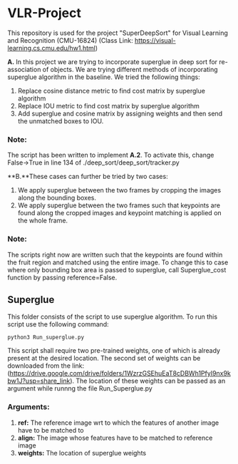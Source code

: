 # VLR-Project
This repository is used for the project "SuperDeepSort" for Visual Learning and Recognition (CMU-16824) (Class Link: https://visual-learning.cs.cmu.edu/hw1.html)

**A.** In this project we are trying to incorporate superglue in deep sort for re-association of objects. We are trying different methods of incorporating superglue algorithm in the baseline. We tried the following things:

1. Replace cosine distance metric to find cost matrix by superglue algorithm
2. Replace IOU metric to find cost matrix by superglue algorithm 
3. Add superglue and cosine matrix by assigning weights and then send the unmatched boxes to IOU.

### Note:
The script has been written to implement **A.2**. To activate this, change False->True in line 134 of ./deep_sort/deep_sort/tracker.py

**B.**These cases can further be tried by two cases:
1. We apply superglue between the two frames by cropping the images along the bounding boxes.
2. We apply superglue between the two frames such that keypoints are found along the cropped images and keypoint matching is applied on the whole frame. 

### Note:
The scripts right now are written such that the keypoints are found within the fruit region and matched using the entire image. To change this to case where only bounding box area is passed to superglue, call Superglue_cost function by passing reference=False. 

## Superglue ##
This folder consists of the script to use superglue algorithm. To run this script use the following command:

`python3 Run_superglue.py`

This script shall require two pre-trained weights, one of which is already present at the desired location. The second set of weights can be downloaded from the link:
(https://drive.google.com/drive/folders/1WzrzGSEhuEaT8cDBWh1PfyI9nx9kbw1J?usp=share_link). The location of these weights can be passed as an argument while runnng the file Run_Superglue.py 

### **Arguments:** ###
1. **ref:** The reference image wrt to which the features of another image have to be matched to
2. **align:** The image whose features have to be matched to reference image
3. **weights:** The location of superglue weights
